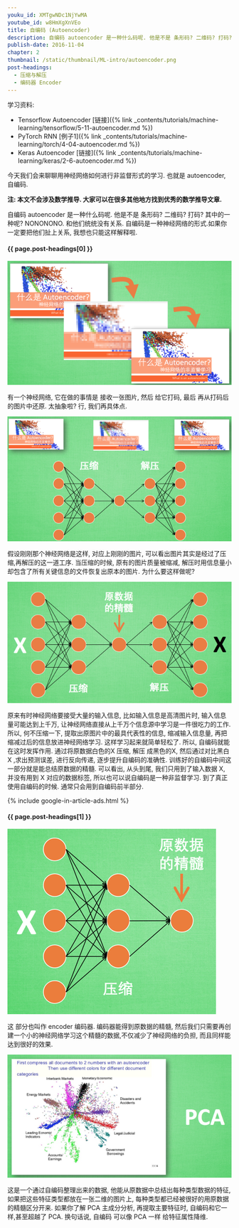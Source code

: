 ```yaml
---
youku_id: XMTgwNDc1NjYwMA
youtube_id: w8HmXgXnVEo
title: 自编码 (Autoencoder)
description: 自编码 autoencoder 是一种什么码呢. 他是不是 条形码? 二维码? 打码? 其中的一种呢? NONONONO. 和他们统统没有关系. 自编码是一种神经网络的形式.如果你一定要把他们扯上关系, 我想也只能这样解释啦.
publish-date: 2016-11-04
chapter: 2
thumbnail: /static/thumbnail/ML-intro/autoencoder.png
post-headings:
  - 压缩与解压
  - 编码器 Encoder
---
```


学习资料:
  * Tensorflow Autoencoder [链接]({% link _contents/tutorials/machine-learning/tensorflow/5-11-autoencoder.md %})
  * PyTorch RNN [例子1]({% link _contents/tutorials/machine-learning/torch/4-04-autoencoder.md %})
  * Keras Autoencoder [链接]({% link _contents/tutorials/machine-learning/keras/2-6-autoencoder.md %})


今天我们会来聊聊用神经网络如何进行非监督形式的学习. 也就是 autoencoder, 自编码.

**注: 本文不会涉及数学推导. 大家可以在很多其他地方找到优秀的数学推导文章.**





自编码 autoencoder 是一种什么码呢. 他是不是 条形码? 二维码? 打码? 其中的一种呢? NONONONO. 和他们统统没有关系. 自编码是一种神经网络的形式.如果你一定要把他们扯上关系, 我想也只能这样解释啦.


<h4 class="tut-h4-pad" id="{{ page.post-headings[0] }}">{{ page.post-headings[0] }}</h4>

<img class="course-image" src="/static/results/ML_intro/auto1.png" alt="{{ page.title }}{% increment image-count %}">

有一个神经网络, 它在做的事情是 接收一张图片, 然后 给它打码, 最后 再从打码后的图片中还原. 太抽象啦? 行, 我们再具体点.

<img class="course-image" src="/static/results/ML_intro/auto2.png" alt="{{ page.title }}{% increment image-count %}">

假设刚刚那个神经网络是这样, 对应上刚刚的图片, 可以看出图片其实是经过了压缩,再解压的这一道工序. 当压缩的时候, 原有的图片质量被缩减, 解压时用信息量小却包含了所有关键信息的文件恢复出原本的图片. 为什么要这样做呢?

<img class="course-image" src="/static/results/ML_intro/auto3.png" alt="{{ page.title }}{% increment image-count %}">


原来有时神经网络要接受大量的输入信息, 比如输入信息是高清图片时, 输入信息量可能达到上千万, 让神经网络直接从上千万个信息源中学习是一件很吃力的工作. 所以, 何不压缩一下, 提取出原图片中的最具代表性的信息, 缩减输入信息量, 再把缩减过后的信息放进神经网络学习. 这样学习起来就简单轻松了. 所以, 自编码就能在这时发挥作用. 通过将原数据白色的X 压缩, 解压 成黑色的X, 然后通过对比黑白 X ,求出预测误差, 进行反向传递, 逐步提升自编码的准确性. 训练好的自编码中间这一部分就是能总结原数据的精髓. 可以看出, 从头到尾, 我们只用到了输入数据 X, 并没有用到 X 对应的数据标签, 所以也可以说自编码是一种非监督学习. 到了真正使用自编码的时候. 通常只会用到自编码前半部分.



{% include google-in-article-ads.html %}

<h4 class="tut-h4-pad" id="{{ page.post-headings[1] }}">{{ page.post-headings[1] }}</h4>

<img class="course-image" src="/static/results/ML_intro/auto4.png" alt="{{ page.title }}{% increment image-count %}">

这 部分也叫作 encoder 编码器. 编码器能得到原数据的精髓, 然后我们只需要再创建一个小的神经网络学习这个精髓的数据,不仅减少了神经网络的负担, 而且同样能达到很好的效果.

<img class="course-image" src="/static/results/ML_intro/auto5.png" alt="{{ page.title }}{% increment image-count %}">

这是一个通过自编码整理出来的数据, 他能从原数据中总结出每种类型数据的特征, 如果把这些特征类型都放在一张二维的图片上, 每种类型都已经被很好的用原数据的精髓区分开来. 如果你了解 PCA 主成分分析, 再提取主要特征时, 自编码和它一样,甚至超越了 PCA. 换句话说, 自编码 可以像 PCA 一样 给特征属性降维.
